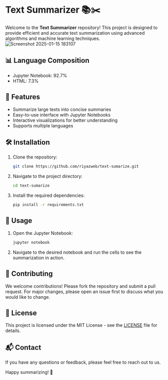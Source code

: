 # Text Summarizer 📚✂️

Welcome to the **Text Summarizer** repository! This project is designed to provide efficient and accurate text summarization using advanced algorithms and machine learning techniques.
![Screenshot 2025-01-15 183107](https://github.com/user-attachments/assets/c543402a-e8e4-4e73-aca6-9a729ab27cc5)


## 📊 Language Composition

- Jupyter Notebook: 92.7%
- HTML: 7.3%

## 🚀 Features

- Summarize large texts into concise summaries
- Easy-to-use interface with Jupyter Notebooks
- Interactive visualizations for better understanding
- Supports multiple languages

## 🛠️ Installation

1. Clone the repository:
    ```bash
    git clone https://github.com/riyazweb/text-sumarize.git
    ```
2. Navigate to the project directory:
    ```bash
    cd text-sumarize
    ```
3. Install the required dependencies:
    ```bash
    pip install -r requirements.txt
    ```

## 📖 Usage

1. Open the Jupyter Notebook:
    ```bash
    jupyter notebook
    ```
2. Navigate to the desired notebook and run the cells to see the summarization in action.

## 👥 Contributing

We welcome contributions! Please fork the repository and submit a pull request. For major changes, please open an issue first to discuss what you would like to change.

## 📝 License

This project is licensed under the MIT License - see the [LICENSE](LICENSE) file for details.

## 📬 Contact

If you have any questions or feedback, please feel free to reach out to us.

Happy summarizing! 🎉
